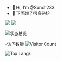 - 👋 Hi, I’m @Sunch233
- 👀 下面堆了很多链接

![](https://img.shields.io/badge/Scaxe-No1-brightgreen)
![](https://img.shields.io/badge/PHP-8.1-brightgreen)

![状态总览](https://github-readme-stats.vercel.app/api?username=Sunch233&show_icons=true&theme=holi&locale=cn)

-访问数量
![Visitor Count](https://profile-counter.glitch.me/Sunch233/count.svg)

![Top Langs](https://github-readme-stats.vercel.app/api/top-langs/?username=Sunch233&layout=compact&theme=tokyonight)

